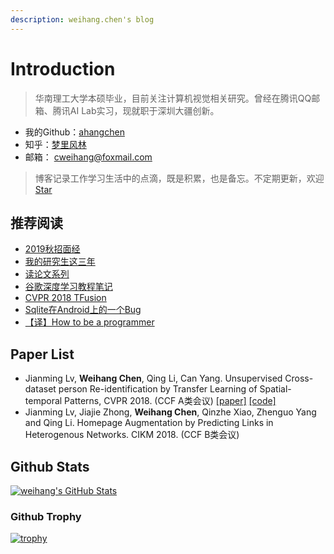 ```yaml
---
description: weihang.chen's blog
---
```


# Introduction

> 华南理工大学本硕毕业，目前关注计算机视觉相关研究。曾经在腾讯QQ邮箱、腾讯AI Lab实习，现就职于深圳大疆创新。

* 我的Github：[ahangchen](https://github.com/ahangchen)
* 知乎：[梦里风林](https://www.zhihu.com/people/meng-li-feng-lin/activities)
* 邮箱： cweihang@foxmail.com

> 博客记录工作学习生活中的点滴，既是积累，也是备忘。不定期更新，欢迎[Star](https://github.com/ahangchen/windy-afternoon)


## 推荐阅读

* [2019秋招面经](https://zhuanlan.zhihu.com/p/42936891)
* [我的研究生这三年](https://zhuanlan.zhihu.com/p/54161673)
* [读论文系列](ml/papers/)
* [谷歌深度学习教程笔记](https://github.com/ahangchen/GDLnotes)
* [CVPR 2018 TFusion](ml/papers/reid/tfusion.md)
* [Sqlite在Android上的一个Bug](android/sqlite/sqlite-zai-android-shang-de-yi-ge-bug.md)
* [【译】How to be a programmer](https://ahangchen.gitbooks.io/how-to-be-a-programmer-cn/content/)

## Paper List

* Jianming Lv, **Weihang Chen**, Qing Li, Can Yang. Unsupervised Cross-dataset person Re-identification by Transfer Learning of Spatial-temporal Patterns, CVPR 2018. \(CCF A类会议\) [\[paper\]](http://openaccess.thecvf.com/content_cvpr_2018/papers/Lv_Unsupervised_Cross-Dataset_Person_CVPR_2018_paper.pdf) [\[code\]](https://github.com/ahangchen/TFusion)
* Jianming Lv, Jiajie Zhong, **Weihang Chen**, Qinzhe Xiao, Zhenguo Yang and Qing Li. Homepage Augmentation by Predicting Links in Heterogenous Networks. CIKM 2018. \(CCF B类会议\)



## Github Stats

<a href="https://github.com/Zhenye-Na/Zhenye-Na">
  <img align="center" src="https://github-readme-stats.vercel.app/api?username=ahangchen&show_icons=true&count_private=true" alt="weihang's GitHub Stats" />
</a>


### Github Trophy
[![trophy](https://github-profile-trophy.vercel.app/?username=ahangchen&column=7)](https://github.com/ahangchen/windy-afternoon)

